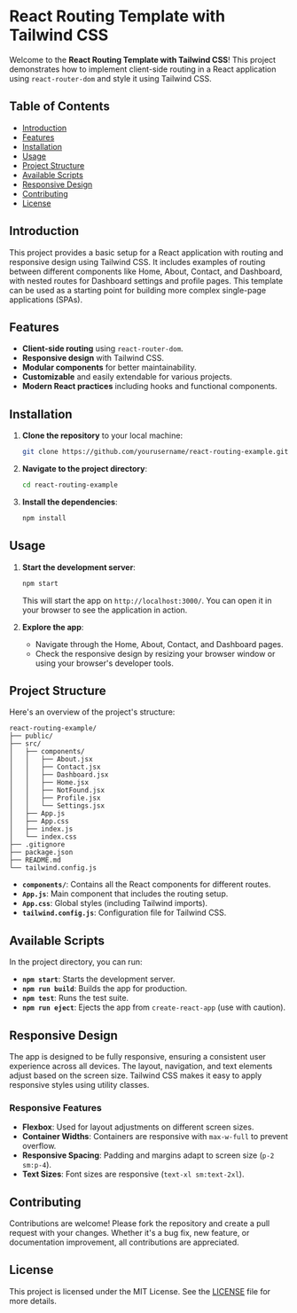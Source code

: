 # React Routing Template with Tailwind CSS

Welcome to the **React Routing Template with Tailwind CSS**! This project demonstrates how to implement client-side routing in a React application using `react-router-dom` and style it using Tailwind CSS.

## Table of Contents

- [Introduction](#introduction)
- [Features](#features)
- [Installation](#installation)
- [Usage](#usage)
- [Project Structure](#project-structure)
- [Available Scripts](#available-scripts)
- [Responsive Design](#responsive-design)
- [Contributing](#contributing)
- [License](#license)

## Introduction

This project provides a basic setup for a React application with routing and responsive design using Tailwind CSS. It includes examples of routing between different components like Home, About, Contact, and Dashboard, with nested routes for Dashboard settings and profile pages. This template can be used as a starting point for building more complex single-page applications (SPAs).

## Features

- **Client-side routing** using `react-router-dom`.
- **Responsive design** with Tailwind CSS.
- **Modular components** for better maintainability.
- **Customizable** and easily extendable for various projects.
- **Modern React practices** including hooks and functional components.

## Installation

1. **Clone the repository** to your local machine:

   ```bash
   git clone https://github.com/yourusername/react-routing-example.git
   ```

2. **Navigate to the project directory**:

   ```bash
   cd react-routing-example
   ```

3. **Install the dependencies**:

   ```bash
   npm install
   ```

## Usage

1. **Start the development server**:

   ```bash
   npm start
   ```

   This will start the app on `http://localhost:3000/`. You can open it in your browser to see the application in action.

2. **Explore the app**:

   - Navigate through the Home, About, Contact, and Dashboard pages.
   - Check the responsive design by resizing your browser window or using your browser's developer tools.

## Project Structure

Here's an overview of the project's structure:

```plaintext
react-routing-example/
├── public/
├── src/
│   ├── components/
│   │   ├── About.jsx
│   │   ├── Contact.jsx
│   │   ├── Dashboard.jsx
│   │   ├── Home.jsx
│   │   ├── NotFound.jsx
│   │   ├── Profile.jsx
│   │   └── Settings.jsx
│   ├── App.js
│   ├── App.css
│   ├── index.js
│   └── index.css
├── .gitignore
├── package.json
├── README.md
└── tailwind.config.js
```

- **`components/`**: Contains all the React components for different routes.
- **`App.js`**: Main component that includes the routing setup.
- **`App.css`**: Global styles (including Tailwind imports).
- **`tailwind.config.js`**: Configuration file for Tailwind CSS.

## Available Scripts

In the project directory, you can run:

- **`npm start`**: Starts the development server.
- **`npm run build`**: Builds the app for production.
- **`npm test`**: Runs the test suite.
- **`npm run eject`**: Ejects the app from `create-react-app` (use with caution).

## Responsive Design

The app is designed to be fully responsive, ensuring a consistent user experience across all devices. The layout, navigation, and text elements adjust based on the screen size. Tailwind CSS makes it easy to apply responsive styles using utility classes.

### Responsive Features

- **Flexbox**: Used for layout adjustments on different screen sizes.
- **Container Widths**: Containers are responsive with `max-w-full` to prevent overflow.
- **Responsive Spacing**: Padding and margins adapt to screen size (`p-2 sm:p-4`).
- **Text Sizes**: Font sizes are responsive (`text-xl sm:text-2xl`).

## Contributing

Contributions are welcome! Please fork the repository and create a pull request with your changes. Whether it's a bug fix, new feature, or documentation improvement, all contributions are appreciated.

## License

This project is licensed under the MIT License. See the [LICENSE](LICENSE) file for more details.
